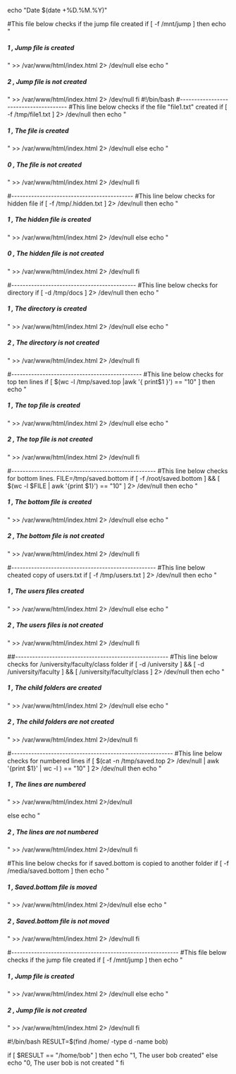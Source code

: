 echo "Date $(date +%D.%M.%Y)"

#This file below checks if the jump file created
if [ -f /mnt/jump ]
then
        echo "<h5>1 , Jump file is created </h5>" >> /var/www/html/index.html 2> /dev/null
else
        echo "<h5>2 , Jump file is not created</h5>" >> /var/www/html/index.html 2> /dev/null
fi
#!/bin/bash
#--------------------------------------
#This line below checks if the file "file1.txt" created
if [ -f /tmp/file1.txt ] 2> /dev/null
then
        echo "<h5>1 , The file is created </h5>" >> /var/www/html/index.html 2> /dev/null
else
        echo "<h5>0 , The file is not created</h5>" >>  /var/www/html/index.html 2> /dev/null
fi


#-------------------------------------------
#This line below checks for hidden file
if [ -f /tmp/.hidden.txt ] 2> /dev/null
then
        echo "<h5>1 , The hidden file is created </h5>" >>  /var/www/html/index.html 2> /dev/null
else
        echo "<h5>0 , The hidden file is not created</h5>" >> /var/www/html/index.html 2> /dev/null
fi

#--------------------------------------------
#This line below checks for directory
if [ -d /tmp/docs ]  2> /dev/null
then
        echo "<h5>1 , The directory is created</h5>" >> /var/www/html/index.html 2> /dev/null
else
        echo "<h5>2 , The directory is not created</h5>"  >> /var/www/html/index.html 2> /dev/null
fi

#----------------------------------------------
#This line below checks for top ten lines
if  [ $(wc -l /tmp/saved.top |awk '{ print$1 }') == "10" ]
then
        echo "<h5>1 , The top file is created</h5>" >> /var/www/html/index.html 2> /dev/null
else
        echo "<h5>2 , The top file is not created</h5>" >> /var/www/html/index.html 2> /dev/null
fi

#---------------------------------------------------
#This line below checks for bottom lines.
FILE=/tmp/saved.bottom
if [ -f /root/saved.bottom ] && [ $(wc -l $FILE | awk '{print $1}') == "10" ] 2> /dev/null
then
        echo "<h5>1 , The bottom file is created</h5>" >> /var/www/html/index.html 2> /dev/null
else
        echo "<h5>2 , The bottom file is not created</h5>" >> /var/www/html/index.html 2> /dev/null
fi

#---------------------------------------------------
#This line below cheated copy of users.txt
if [ -f /tmp/users.txt ] 2> /dev/null
then
        echo "<h5>1 , The users files created</h5>" >> /var/www/html/index.html 2> /dev/null
else
        echo "<h5>2 , The users files is not created</h5>" >> /var/www/html/index.html 2> /dev/null
fi

##------------------------------------------------------
#This line below checks for /university/faculty/class folder
if [ -d /university ] && [ -d /university/faculty ] && [ /university/faculty/class ] 2> /dev/null
then
        echo "<h5>1 , The child folders are created</h5>" >> /var/www/html/index.html 2> /dev/null
else
        echo "<h5>2 , The child folders are not created</h5>" >> /var/www/html/index.html 2>/dev/null
fi

#---------------------------------------------------------
#This line below checks for numbered lines
if [ $(cat -n /tmp/saved.top 2> /dev/null  | awk '{print $1}' | wc -l ) == "10"  ] 2> /dev/null
then
        echo "<h5>1 , The lines are numbered</h5>" >> /var/www/html/index.html 2>/dev/null

else
        echo "<h5>2 , The lines are not numbered</h5>" >> /var/www/html/index.html 2>/dev/null
fi

#This line below checks for if saved.bottom is copied to another folder
if [  -f /media/saved.bottom ]
then
        echo "<h5>1 , Saved.bottom file is moved</h5>" >> /var/www/html/index.html 2>/dev/null
else
        echo "<h5>2 , Saved.bottom file is not moved</h5>" >> /var/www/html/index.html 2> /dev/null
fi

#-----------------------------------------------------------
#This file below checks if the jump file created
if [ -f /mnt/jump ]
then
        echo "<h5>1 , Jump file is created </h5>" >> /var/www/html/index.html 2> /dev/null
else
        echo "<h5>2 , Jump file is not created </h5>" >> /var/www/html/index.html 2> /dev/null
fi

#!/bin/bash
RESULT=$(find /home/ -type d -name bob)

if [ $RESULT == "/home/bob"  ]
then
        echo "1, The user bob created"
else
        echo "0, The user bob is not created "
fi
